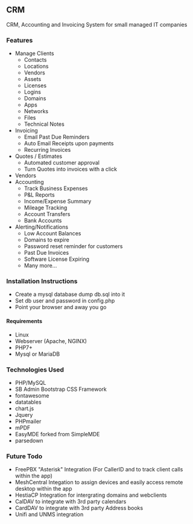 ## CRM
CRM, Accounting and Invoicing System for small managed IT companies

### Features
* Manage Clients
  * Contacts
  * Locations
  * Vendors
  * Assets
  * Licenses
  * Logins
  * Domains
  * Apps
  * Networks
  * Files
  * Technical Notes
* Invoicing
  * Email Past Due Reminders
  * Auto Email Receipts upon payments
  * Recurring Invoices
* Quotes / Estimates
  * Automated customer approval
  * Turn Quotes into invoices with a click
* Vendors
* Accounting
  * Track Business Expenses
  * P&L Reports
  * Income/Expense Summary
  * Mileage Tracking
  * Account Transfers
  * Bank Accounts
* Alerting/Notifications
  * Low Account Balances
  * Domains to expire
  * Password reset reminder for customers
  * Past Due Invoices
  * Software License Expiring
  * Many more...

### Installation Instructions

* Create a mysql database dump db.sql into it
* Set db user and password in config.php
* Point your browser and away you go

#### Requirements
* Linux
* Webserver (Apache, NGINX)
* PHP7+
* Mysql or MariaDB

### Technologies Used
* PHP/MySQL
* SB Admin Bootstrap CSS Framework
* fontawesome
* datatables
* chart.js
* Jquery
* PHPmailer
* mPDF
* EasyMDE forked from SimpleMDE
* parsedown

### Future Todo
* FreePBX "Asterisk" Integration (For CallerID and to track client calls within the app)
* MeshCentral Integation to assign devices and easily access remote desktop within the app
* HestiaCP Integration for intergrating domains and webclients
* CalDAV to integrate with 3rd party calendars
* CardDAV to integrate with 3rd party Address books
* Unifi and UNMS integration
